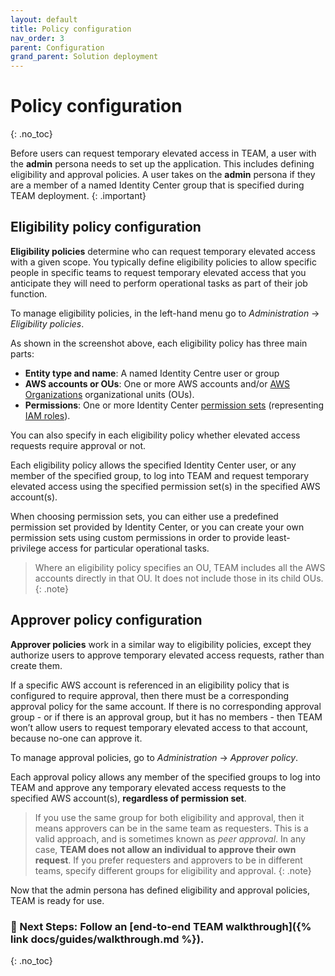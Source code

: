 ```yaml
---
layout: default
title: Policy configuration
nav_order: 3
parent: Configuration
grand_parent: Solution deployment
---
```

# Policy configuration
{: .no_toc}

Before users can request temporary elevated access in TEAM, a user with the **admin** persona needs to set up the application. This includes defining eligibility and approval policies. A user takes on the **admin** persona if they are a member of a named Identity Center group that is specified during TEAM deployment.
{: .important}

## Eligibility policy configuration

**Eligibility policies** determine who can request temporary elevated access with a given scope. You typically define eligibility policies to allow specific people in specific teams to request temporary elevated access that you anticipate they will need to perform operational tasks as part of their job function.

To manage eligibility policies, in the left-hand menu go to *Administration* -> *Eligibility policies*.

As shown in the screenshot above, each eligibility policy has three main parts:

- **Entity type and name**: A named Identity Centre user or group
- **AWS accounts or OUs**: One or more AWS accounts and/or [AWS Organizations]() organizational units (OUs).
- **Permissions**: One or more Identity Center [permission sets]() (representing [IAM roles]()).

You can also specify in each eligibility policy whether elevated access requests require approval or not.

Each eligibility policy allows the specified Identity Center user, or any member of the specified group, to log into TEAM and request temporary elevated access using the specified permission set(s) in the specified AWS account(s). 

When choosing permission sets, you can either use a predefined permission set provided by Identity Center, or you can create your own permission sets using custom permissions in order to provide least-privilege access for particular operational tasks.

> Where an eligibility policy specifies an OU, TEAM includes all the AWS accounts directly in that OU. It does not include those in its child OUs.
{: .note}

## Approver policy configuration

**Approver policies** work in a similar way to eligibility policies, except they authorize users to approve temporary elevated access requests, rather than create them. 

If a specific AWS account is referenced in an eligibility policy that is configured to require approval, then there must be a corresponding approval policy for the same account. If there is no corresponding approval group - or if there is an approval group, but it has no members - then TEAM won’t allow users to request temporary elevated access to that account, because no-one can approve it.

To manage approval policies, go to *Administration* -> *Approver policy*.

Each approval policy allows any member of the specified groups to log into TEAM and approve any temporary elevated access requests to the specified AWS account(s), **regardless of permission set**.

> If you use the same group for both eligibility and approval, then it means approvers can be in the same team as requesters. This is a valid approach, and is sometimes known as *peer approval*. In any case, **TEAM does not allow an individual to approve their own request**. If you prefer requesters and approvers to be in different teams, specify different groups for eligibility and approval.
{: .note}


Now that the admin persona has defined eligibility and approval policies, TEAM is ready for use.

### 🚀 Next Steps: Follow an [end-to-end TEAM walkthrough]({% link docs/guides/walkthrough.md %}).
{: .no_toc}
